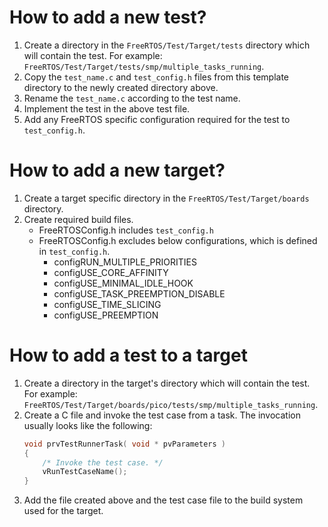 # How to add a new test?

1. Create a directory in the `FreeRTOS/Test/Target/tests` directory which will
   contain the test. For example: `FreeRTOS/Test/Target/tests/smp/multiple_tasks_running`.
1. Copy the `test_name.c` and `test_config.h` files from this template
   directory to the newly created directory above.
1. Rename the `test_name.c` according to the test name.
1. Implement the test in the above test file.
1. Add any FreeRTOS specific configuration required for the test to `test_config.h`.

# How to add a new target?

1. Create a target specific directory in the `FreeRTOS/Test/Target/boards` directory.
1. Create required build files.
    - FreeRTOSConfig.h includes `test_config.h`
    - FreeRTOSConfig.h excludes below configurations, which is defined in `test_config.h`.
        - configRUN_MULTIPLE_PRIORITIES
        - configUSE_CORE_AFFINITY
        - configUSE_MINIMAL_IDLE_HOOK
        - configUSE_TASK_PREEMPTION_DISABLE
        - configUSE_TIME_SLICING
        - configUSE_PREEMPTION

# How to add a test to a target

1. Create a directory in the target's directory which will contain
   the test. For example: `FreeRTOS/Test/Target/boards/pico/tests/smp/multiple_tasks_running`.
1. Create a C file and invoke the test case from a task. The invocation
   usually looks like the following:
    ```c
    void prvTestRunnerTask( void * pvParameters )
    {
        /* Invoke the test case. */
        vRunTestCaseName();
    }
    ```
1. Add the file created above and the test case file to the build system used
   for the target.
